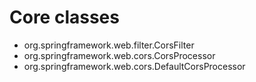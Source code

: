 # Core classes
- org.springframework.web.filter.CorsFilter
- org.springframework.web.cors.CorsProcessor
- org.springframework.web.cors.DefaultCorsProcessor

